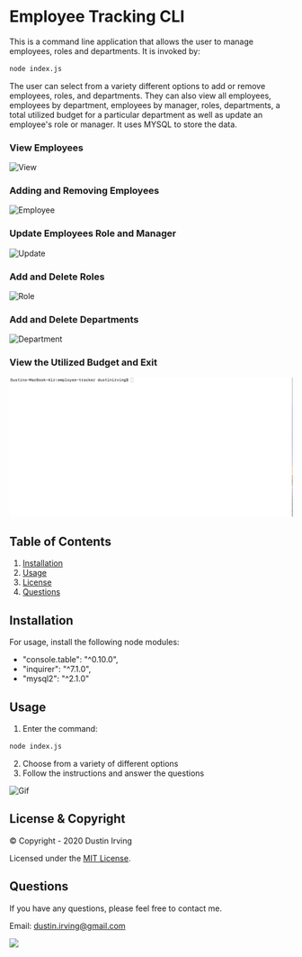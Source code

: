 # Employee Tracking CLI

This is a command line application that allows the user to manage employees, roles and departments. It is invoked by:

```sh
node index.js
```

The user can select from a variety different options to add or remove employees, roles, and departments. They can also view all employees, employees by department, employees by manager, roles, departments, a total utilized budget for a particular department as well as update an employee's role or manager. It uses MYSQL to store the data.

### View Employees

![View](gifs/view.gif)

### Adding and Removing Employees

![Employee](gifs/employee.gif)

### Update Employees Role and Manager

![Update](gifs/update.gif)

### Add and Delete Roles

![Role](gifs/role.gif)

### Add and Delete Departments

![Department](gifs/department.gif)

### View the Utilized Budget and Exit

![Budget](gifs/budget.gif)

## Table of Contents

1. [Installation](#Installation)
2. [Usage](#Usage)
3. [License](#License)
4. [Questions](#Questions)

## Installation

For usage, install the following node modules:

- "console.table": "^0.10.0",
- "inquirer": "^7.1.0",
- "mysql2": "^2.1.0"

## Usage

1. Enter the command:

```sh
node index.js
```

2. Choose from a variety of different options
3. Follow the instructions and answer the questions

![Gif](gifs/readme.gif)

## License & Copyright

&copy; Copyright - 2020 Dustin Irving

Licensed under the [MIT License](LICENSE).

## Questions

If you have any questions, please feel free to contact me.

Email: dustin.irving@gmail.com

<img src="https://avatars3.githubusercontent.com/u/53638843?v=4" width="250" />

